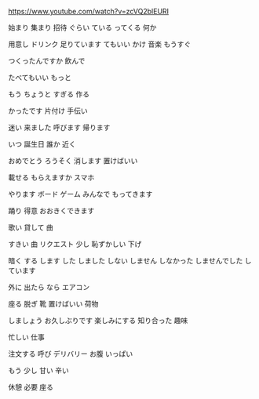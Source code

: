 https://www.youtube.com/watch?v=zcVQ2blEURI


始まり
集まり
招待
ぐらい
ている
ってくる
何か

用意し
ドリンク
足りています
てもいい
かけ
音楽
もうすぐ

つくったんですか
飲んで

たべてもいい
もっと

もう
ちょうと
すぎる
作る

かったです
片付け
手伝い

迷い
来ました
呼びます
帰ります

いつ
誕生日
誰か
近く

おめでとう
ろうそく
消します
置けばいい


載せる
もらえますか
スマホ

やります
ボード
ゲーム
みんなで
もってきます

踊り
得意
おおきくできます

歌い
貸して
曲

すきい
曲
リクエスト
少し
恥ずかしい
下げ

暗く
する
します
した
しました
しない
しません
しなかった
しませんでした
しています

外に
出たら
なら
エアコン

座る
脱ぎ
靴
置けばいい
荷物

しましょう
お久しぶりです
楽しみにする
知り合った
趣味

忙しい
仕事

注文する
呼び
デリバリー
お腹
いっぱい

もう
少し
甘い
辛い

休憩
必要
座る
